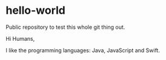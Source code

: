 # hello-world
Public repository  to test this whole git thing out.

Hi Humans,

I like the programming languages: Java, JavaScript and Swift.
